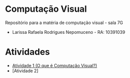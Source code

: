 # Computação Visual
Repositório para a matéria de computação visual - sala 7G
- Larissa Rafaela Rodrigues Nepomuceno - RA: 10391039

# Atividades
- [Atividade 1 (O que é Computação Visual?)](Atividade1.md)
- [Atividade 2]
